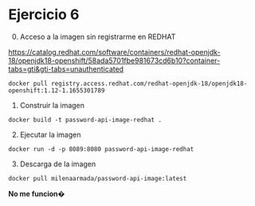 # Ejercicio 6


0. Acceso a la imagen sin registrarme en REDHAT

https://catalog.redhat.com/software/containers/redhat-openjdk-18/openjdk18-openshift/58ada5701fbe981673cd6b10?container-tabs=gti&gti-tabs=unauthenticated

```
docker pull registry.access.redhat.com/redhat-openjdk-18/openjdk18-openshift:1.12-1.1655301789
```

1. Construir la imagen

```
docker build -t password-api-image-redhat .
```

2. Ejecutar la imagen

```
docker run -d -p 8089:8080 password-api-image-redhat
```

3. Descarga de la imagen

```
docker pull milenaarmada/password-api-image:latest
```

**No me funcion�**
